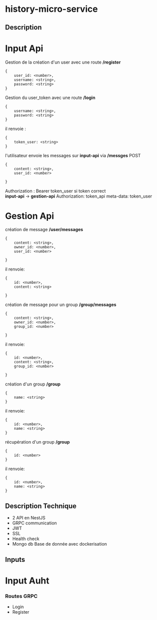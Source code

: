 # history-micro-service

## Description 

# Input Api 
Gestion de la création d'un user avec une route **/register** 

``` 
{
    user_id: <number>,
    username: <string>,
    password: <string>
}
```
Gestion du user_token avec une route **/login**

```
{
    username: <string>,
    password: <string>
}
```
il renvoie :

```
{
    token_user: <string>
}
```

l'utilisateur envoie les messages sur **input-api** via **/messges** POST
``` 
{
    content: <string>,
    user_id: <number>
  
}
```
Authorization : Bearer token_user
si token correct  
**input-api** ->  **gestion-api**
Authorization: token_api
meta-data: token_user

# Gestion Api

création de message **/user/messages** 
``` 
{
    content: <string>,
    owner_id: <number>,
    user_id: <number>
  
}
```

il renvoie:

``` 
{
    id: <number>,
    content: <string>
  
}
```

création de message pour un group **/group/messages** 
``` 
{
    content: <string>,
    owner_id: <number>,
    group_id: <number>
  
}
```

il renvoie:

``` 
{
    id: <number>,
    content: <string>,
    group_id: <number>
  
}
```

création d'un group **/group** 
``` 
{
    name: <string>
}
```

il renvoie:

``` 
{
    id: <number>,
    name: <string>
}
```

récupération d'un group **/group** 
``` 
{
    id: <number>
}
```

il renvoie:

``` 
{
    id: <number>,
    name: <string>
}
```

## Description Technique 

- 2 API en NestJS
- GRPC communication
- JWT 
- SSL
- Health check
- Mongo db Base de donnée avec dockerisation

## Inputs
# Input Auht



### Routes GRPC

- Login
- Register
